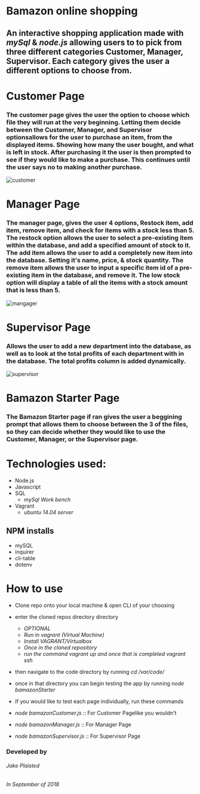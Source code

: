 # Bamazon online shopping
## An interactive shopping application made with _mySql_ & _node.js_ allowing users to to pick from three different categories **Customer, Manager, Supervisor**. Each category gives the user a different options to choose from.

# Customer Page
### The customer page gives the user the option to choose which file they will run at the very beginning. Letting them decide between the Customer, Manager, and Supervisor optionsallows for the user to purchase an item, from the displayed items. Showing how many the user bought, and what is left in stock. After purchasing it the user is then prompted to see if they would like to make a purchase. This continues until the user says no to making another purchase.
![customer](./code/images/customer_1.gif)

# Manager Page
### The manager page, gives the user 4 options, Restock item, add item, remove item, and check for items with a stock less than 5. The restock option allows the user to select a pre-existing item within the database, and add a specified amount of stock to it. The add item allows the user to add a completely new item into the database. Setting it's name, price, & stock quantity. The remove item allows the user to input a specific item id of a pre-existing item in the database, and remove it. The low stock option will display a table of all the items with a stock amount that is less than 5. 
![mangager](./code/images/manager.gif)

# Supervisor Page

### Allows the user to add a new department into the database, as well as to look at the total profits of each department with in the database. The total profits column is added dynamically. 
![supervisor](./code/images/supervisor.gif)

# Bamazon Starter Page
### The Bamazon Starter page if ran gives the user a beggining prompt that allows them to choose between the 3 of the files, so they can decide whether they would like to use the Customer, Manager, or the Supervisor page.




# Technologies used: 
* Node.js
* Javascript
* SQL
  - *mySql Work bench*
* Vagrant
  - *ubuntu 14.04 server*
## NPM installs
* mySQL
* inquirer
* cli-table
* dotenv

# How to use
* Clone repo onto your local machine & open CLI of your choosing
* enter the cloned repos directory directory
    - *OPTIONAL*
    - *Run in vagrant (Virtual Machine)*
    - *Install VAGRANT/Virtualbox*
    - *Once in the cloned repository*
    - *run the command _vagrant up_ and once that is completed _vagrant ssh_*

* then navigate to the code directory by running _cd /var/code/_
* once in that directory you can begin testing the app by running _node bamazonStarter_

* If you would like to test each page individually, run these commands
* _node bamazonCustomer.js_    :: For Customer Pagelike you wouldn't 
* _node bamazonManager.js_     :: For Manager Page
* _node bamazonSupervisor.js_ :: For Supervisor Page

### Developed by
###### Jake Plaisted
###### In September of 2018